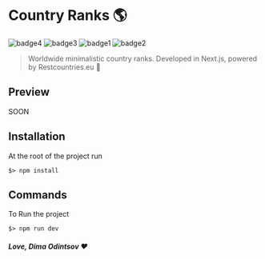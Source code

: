 # Country Ranks 🌎

 ![badge4](https://img.shields.io/badge/nextjs-%23000000.svg?style=for-the-badge&logo=next.js&logoColor=white) ![badge3](https://img.shields.io/badge/react-%2320232a.svg?style=for-the-badge&logo=react&logoColor=%2361DAFB) ![badge1](https://img.shields.io/badge/javascript-%23323330.svg?style=for-the-badge&logo=javascript&logoColor=%23F7DF1E) ![badge2](https://img.shields.io/badge/css3-%231572B6.svg?style=for-the-badge&logo=css3&logoColor=white)
> Worldwide minimalistic country ranks. Developed in Next.js, powered by Restcountries.eu 🚀

## Preview

SOON

## Installation
At the root of the project run
```
$> npm install
```

## Commands
To Run the project
```
$> npm run dev
```

##### Love, Dima Odintsov ❤️

